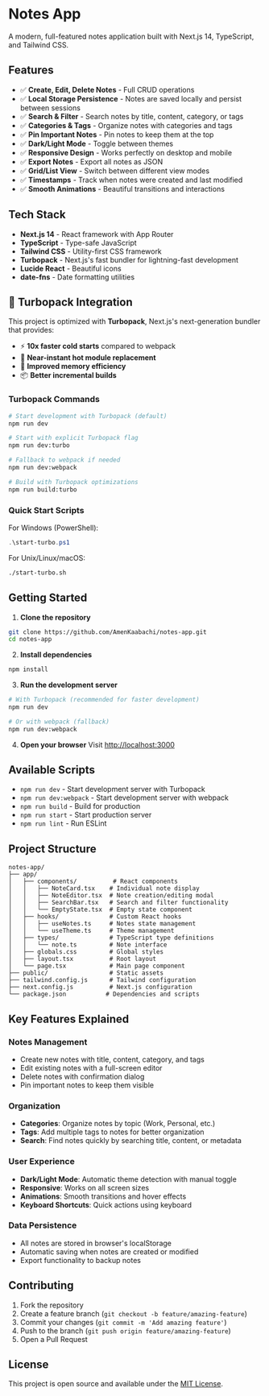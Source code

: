 # Notes App

A modern, full-featured notes application built with Next.js 14, TypeScript, and Tailwind CSS.

## Features

- ✅ **Create, Edit, Delete Notes** - Full CRUD operations
- ✅ **Local Storage Persistence** - Notes are saved locally and persist between sessions
- ✅ **Search & Filter** - Search notes by title, content, category, or tags
- ✅ **Categories & Tags** - Organize notes with categories and tags
- ✅ **Pin Important Notes** - Pin notes to keep them at the top
- ✅ **Dark/Light Mode** - Toggle between themes
- ✅ **Responsive Design** - Works perfectly on desktop and mobile
- ✅ **Export Notes** - Export all notes as JSON
- ✅ **Grid/List View** - Switch between different view modes
- ✅ **Timestamps** - Track when notes were created and last modified
- ✅ **Smooth Animations** - Beautiful transitions and interactions

## Tech Stack

- **Next.js 14** - React framework with App Router
- **TypeScript** - Type-safe JavaScript
- **Tailwind CSS** - Utility-first CSS framework
- **Turbopack** - Next.js's fast bundler for lightning-fast development
- **Lucide React** - Beautiful icons
- **date-fns** - Date formatting utilities

## 🚀 Turbopack Integration

This project is optimized with **Turbopack**, Next.js's next-generation bundler that provides:

- ⚡ **10x faster cold starts** compared to webpack
- 🔄 **Near-instant hot module replacement** 
- 💾 **Improved memory efficiency**
- 📦 **Better incremental builds**

### Turbopack Commands

```bash
# Start development with Turbopack (default)
npm run dev

# Start with explicit Turbopack flag
npm run dev:turbo

# Fallback to webpack if needed
npm run dev:webpack

# Build with Turbopack optimizations
npm run build:turbo
```

### Quick Start Scripts

For Windows (PowerShell):
```powershell
.\start-turbo.ps1
```

For Unix/Linux/macOS:
```bash
./start-turbo.sh
```

## Getting Started

1. **Clone the repository**
```bash
git clone https://github.com/AmenKaabachi/notes-app.git
cd notes-app
```

2. **Install dependencies**
```bash
npm install
```

3. **Run the development server**
```bash
# With Turbopack (recommended for faster development)
npm run dev

# Or with webpack (fallback)
npm run dev:webpack
```

4. **Open your browser**
Visit [http://localhost:3000](http://localhost:3000)

## Available Scripts

- `npm run dev` - Start development server with Turbopack
- `npm run dev:webpack` - Start development server with webpack
- `npm run build` - Build for production
- `npm run start` - Start production server
- `npm run lint` - Run ESLint

## Project Structure

```
notes-app/
├── app/
│   ├── components/          # React components
│   │   ├── NoteCard.tsx    # Individual note display
│   │   ├── NoteEditor.tsx  # Note creation/editing modal
│   │   ├── SearchBar.tsx   # Search and filter functionality
│   │   └── EmptyState.tsx  # Empty state component
│   ├── hooks/              # Custom React hooks
│   │   ├── useNotes.ts     # Notes state management
│   │   └── useTheme.ts     # Theme management
│   ├── types/              # TypeScript type definitions
│   │   └── note.ts         # Note interface
│   ├── globals.css         # Global styles
│   ├── layout.tsx          # Root layout
│   └── page.tsx            # Main page component
├── public/                 # Static assets
├── tailwind.config.js      # Tailwind configuration
├── next.config.js          # Next.js configuration
└── package.json           # Dependencies and scripts
```

## Key Features Explained

### Notes Management
- Create new notes with title, content, category, and tags
- Edit existing notes with a full-screen editor
- Delete notes with confirmation dialog
- Pin important notes to keep them visible

### Organization
- **Categories**: Organize notes by topic (Work, Personal, etc.)
- **Tags**: Add multiple tags to notes for better organization
- **Search**: Find notes quickly by searching title, content, or metadata

### User Experience
- **Dark/Light Mode**: Automatic theme detection with manual toggle
- **Responsive**: Works on all screen sizes
- **Animations**: Smooth transitions and hover effects
- **Keyboard Shortcuts**: Quick actions using keyboard

### Data Persistence
- All notes are stored in browser's localStorage
- Automatic saving when notes are created or modified
- Export functionality to backup notes

## Contributing

1. Fork the repository
2. Create a feature branch (`git checkout -b feature/amazing-feature`)
3. Commit your changes (`git commit -m 'Add amazing feature'`)
4. Push to the branch (`git push origin feature/amazing-feature`)
5. Open a Pull Request

## License

This project is open source and available under the [MIT License](LICENSE).
